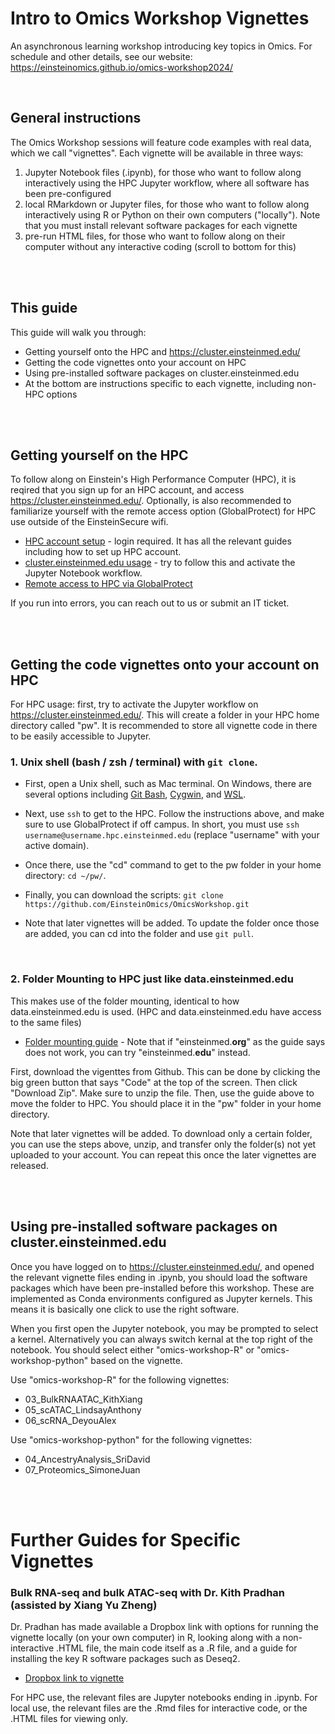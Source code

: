 # Intro to Omics Workshop Vignettes

An asynchronous learning workshop introducing key topics in Omics. For schedule and other details, see our website: https://einsteinomics.github.io/omics-workshop2024/



<br />

## General instructions

The Omics Workshop sessions will feature code examples with real data, which we call "vignettes". Each vignette will be available in three ways:

1. Jupyter Notebook files (.ipynb), for those who want to follow along interactively using the HPC Jupyter workflow, where all software has been pre-configured
2. local RMarkdown or Jupyter files, for those who want to follow along interactively using R or Python on their own computers ("locally"). Note that you must install relevant software packages for each vignette
3. pre-run HTML files, for those who want to follow along on their computer without any interactive coding (scroll to bottom for this)


<br />
<br />

## This guide

This guide will walk you through:
- Getting yourself onto the HPC and https://cluster.einsteinmed.edu/
- Getting the code vignettes onto your account on HPC
- Using pre-installed software packages on cluster.einsteinmed.edu
- At the bottom are instructions specific to each vignette, including non-HPC options


<br />
<br />


## Getting yourself on the HPC

To follow along on Einstein's High Performance Computer (HPC), it is reqired that you sign up for an HPC account, and access https://cluster.einsteinmed.edu/. Optionally, is also recommended to familiarize yourself with the remote access option (GlobalProtect) for HPC use outside of the EinsteinSecure wifi.

- [HPC account setup](https://montefioreorg.sharepoint.com/sites/Einstein-IT-HPC/SitePages/HPC3.0-UQuick-Start.aspx) - login required. It has all the relevant guides including how to set up HPC account.
- [cluster.einsteinmed.edu usage](https://montefioreorg.sharepoint.com/sites/Einstein-IT-HPC/Shared%20Documents/Forms/AllItems.aspx?id=%2Fsites%2FEinstein%2DIT%2DHPC%2FShared%20Documents%2FGeneral%2FHPC3%2E0%20docs%2FIntroduction%20to%20Einstein%20HPC%20Portal%2Dv5%2Epdf&parent=%2Fsites%2FEinstein%2DIT%2DHPC%2FShared%20Documents%2FGeneral%2FHPC3%2E0%20docs) - try to follow this and activate the Jupyter Notebook workflow.
- [Remote access to HPC via GlobalProtect](https://montefioreorg.sharepoint.com/sites/Einstein-IT-HPC/Shared%20Documents/Forms/AllItems.aspx?id=%2Fsites%2FEinstein%2DIT%2DHPC%2FShared%20Documents%2FGeneral%2FHPC3%2E0%20docs%2FIT%2DREF%2D2023%2D094%20Einstein%20Academic%20Research%20Systems%20Portal%282%29%2Epdf&parent=%2Fsites%2FEinstein%2DIT%2DHPC%2FShared%20Documents%2FGeneral%2FHPC3%2E0%20docs)

If you run into errors, you can reach out to us or submit an IT ticket.

<br />
<br />

## Getting the code vignettes onto your account on HPC

For HPC usage: first, try to activate the Jupyter workflow on https://cluster.einsteinmed.edu/. This will create a folder in your HPC home directory called "pw". It is recommended to store all vignette code in there to be easily accessible to Jupyter.

### 1. Unix shell (bash / zsh / terminal) with `git clone`. 

- First, open a Unix shell, such as Mac terminal. On Windows, there are several options including [Git Bash](https://git-scm.com/download/win), [Cygwin](https://www.cygwin.com/), and [WSL](https://learn.microsoft.com/en-us/windows/wsl/about). 
- Next, use `ssh` to get to the HPC. Follow the instructions above, and make sure to use GlobalProtect if off campus. In short, you must use `ssh username@username.hpc.einsteinmed.edu` (replace "username" with your active domain).
- Once there, use the "cd" command to get to the pw folder in your home directory: `cd ~/pw/`.
- Finally, you can download the scripts: `git clone https://github.com/EinsteinOmics/OmicsWorkshop.git`

- Note that later vignettes will be added. To update the folder once those are added, you can cd into the folder and use `git pull`.

<br />

### 2. Folder Mounting to HPC just like data.einsteinmed.edu

This makes use of the folder mounting, identical to how data.einsteinmed.edu is used. (HPC and data.einsteinmed.edu have access to the same files)
- [Folder mounting guide](https://it.einsteinmed.edu/documentation/how-to-mount-the-hpc-file-system/) - Note that if "einsteinmed.**org**" as the guide says does not work, you can try "einsteinmed.**edu**" instead.

First, download the vigenttes from Github. This can be done by clicking the big green button that says "Code" at the top of the screen. Then click "Download Zip". Make sure to unzip the file. Then, use the guide above to move the folder to HPC. You should place it in the "pw" folder in your home directory.

Note that later vignettes will be added. To download only a certain folder, you can use the steps above, unzip, and transfer only the folder(s) not yet uploaded to your account. You can repeat this once the later vignettes are released.

<br />
<br />



## Using pre-installed software packages on cluster.einsteinmed.edu

Once you have logged on to https://cluster.einsteinmed.edu/, and opened the relevant vignette files ending in .ipynb, you should load the software packages which have been pre-installed before this workshop. These are implemented as Conda environments configured as Jupyter kernels. This means it is basically one click to use the right software.

When you first open the Jupyter notebook, you may be prompted to select a kernel. Alternatively you can always switch kernal at the top right of the notebook. You should select either "omics-workshop-R" or "omics-workshop-python" based on the vignette.

Use "omics-workshop-R" for the following vignettes:
- 03_BulkRNAATAC_KithXiang
- 05_scATAC_LindsayAnthony
- 06_scRNA_DeyouAlex

Use "omics-workshop-python" for the following vignettes:
- 04_AncestryAnalysis_SriDavid
- 07_Proteomics_SimoneJuan


<br />
<br />

# Further Guides for Specific Vignettes


### Bulk RNA-seq and bulk ATAC-seq with Dr. Kith Pradhan (assisted by Xiang Yu Zheng)

Dr. Pradhan has made available a Dropbox link with options for running the vignette locally (on your own computer) in R, looking along with a non-interactive .HTML file, the main code itself as a .R file, and a guide for installing the key R software packages such as Deseq2.
- [Dropbox link to vignette](https://www.dropbox.com/scl/fo/uyo4mtqp9aze1u5ckphe2/h?rlkey=hni2pwjl9p3tiwewpkpljjl82&dl=0)

For HPC use, the relevant files are Jupyter notebooks ending in .ipynb. For local use, the relevant files are the .Rmd files for interactive code, or the .HTML files for viewing only.

